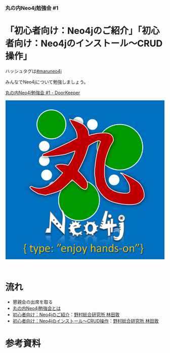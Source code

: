 ### 丸の内Neo4j勉強会 #1

# 「初心者向け：Neo4jのご紹介」「初心者向け：Neo4jのインストール～CRUD操作」

ハッシュタグは[#maruneo4j](https://twitter.com/search?q=%23maruneo4j&src=hash)

みんなでNeo4jについて勉強しましょう。

[丸の内Neo4j勉強会 #1 - DoorKeeper](https://maruneo4j.doorkeeper.jp/events/23594)

![marunouchi.neo4j logo](https://github.com/rinrin0108/marunouchi-neo4j/blob/master/logo.png?raw=true)

# 流れ
* 懇親会の出席を取る
* [丸の内Neo4j勉強会とは](http://rinrin0108.github.io/slides/maruneo4j/#0)
* [初心者向け：Neo4jのご紹介](https://github.com/rinrin0108/marunouchi-neo4j/tree/master/20150520/a-hayashida)：[野村総合研究所 林田敦](https://www.facebook.com/atsushi.hayashida.5)
* [初心者向け：Neo4jのインストール～CRUD操作](https://github.com/rinrin0108/marunouchi-neo4j/tree/master/20150520/a-hayashida)：[野村総合研究所 林田敦](https://www.facebook.com/atsushi.hayashida.5)

# 参考資料

